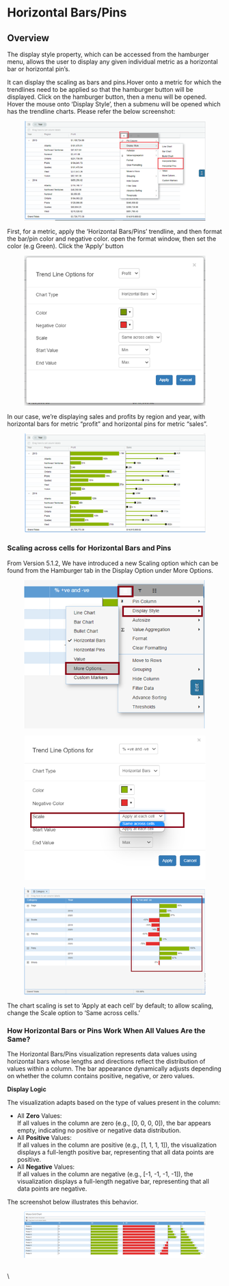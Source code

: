 # Horizontal Bars/Pins

## Overview <a href="#horizontal-barspin" id="horizontal-barspin"></a>

The display style property, which can be accessed from the hamburger menu, allows the user to display any given individual metric as a horizontal bar or horizontal pin’s.

It can display the scaling as bars and pins.Hover onto a metric for which the trendlines need to be applied so that the hamburger button will be displayed. Click on the hamburger button, then a menu will be opened. Hover the mouse onto ‘Display Style’, then a submenu will be opened which has the trendline charts. Please refer the below screenshot:

<figure><img src="../.gitbook/assets/horizontalBars_1.png" alt=""><figcaption></figcaption></figure>

First, for a metric, apply the ‘Horizontal Bars/Pins’ trendline, and then format the bar/pin color and negative color. open the format window, then set the color (e.g Green). Click the ‘Apply’ button

<figure><img src="../.gitbook/assets/horizontalBars_3.png" alt=""><figcaption></figcaption></figure>

In our case, we’re displaying sales and profits by region and year, with horizontal bars for metric “profit” and horizontal pins for metric “sales”.

<figure><img src="../.gitbook/assets/horizontalBars_2.png" alt=""><figcaption></figcaption></figure>

### Scaling across cells for Horizontal Bars and Pins <a href="#scaling-across-cells-for-horizontal-bars-and-pins" id="scaling-across-cells-for-horizontal-bars-and-pins"></a>

From Version 5.1.2, We have introduced a new Scaling option which can be found from the Hamburger tab in the Display Option under More Options.

<figure><img src="../.gitbook/assets/HP1.png" alt=""><figcaption></figcaption></figure>

<figure><img src="../.gitbook/assets/HP2.png" alt=""><figcaption></figcaption></figure>

<figure><img src="../.gitbook/assets/HP3.png" alt=""><figcaption></figcaption></figure>

The chart scaling is set to ‘Apply at each cell’ by default; to allow scaling, change the Scale option to ‘Same across cells.’

### How Horizontal Bars or Pins Work When All Values Are the Same?

The Horizontal Bars/Pins visualization represents data values using horizontal bars whose lengths and directions reflect the distribution of values within a column. The bar appearance dynamically adjusts depending on whether the column contains positive, negative, or zero values.

**Display Logic**

The visualization adapts based on the type of values present in the column:

* All **Zero** Values:\
  If all values in the column are zero (e.g., \[0, 0, 0, 0]), the bar appears empty, indicating no positive or negative data distribution.
* All **Positive** Values:\
  If all values in the column are positive (e.g., \[1, 1, 1, 1]), the visualization displays a full-length positive bar, representing that all data points are positive.
* All **Negative** Values:\
  If all values in the column are negative (e.g., \[-1, -1, -1, -1]), the visualization displays a full-length negative bar, representing that all data points are negative.

The screenshot below illustrates this behavior.

<figure><img src="../.gitbook/assets/unknown (13).png" alt=""><figcaption></figcaption></figure>

\
\
